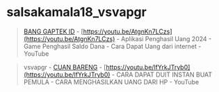 # salsakamala18_vsvapgr
> [BANG GAPTEK ID](https://m.youtube.com/@BANGGAPTEKID) - [https://youtu.be/AtgnKn7LCzs](https://youtu.be/AtgnKn7LCzs) - Aplikasi Penghasil Uang 2024 - Game Penghasil Saldo Dana - Cara Dapat Uang dari internet - YouTube


> vsvapgr - [CUAN BARENG](https://m.youtube.com/@Cuanbareng) - [https://youtu.be/lfYrkJTryb0](https://youtu.be/lfYrkJTryb0) - CARA DAPAT DUIT INSTAN BUAT PEMULA - CARA MENGHASILKAN UANG DARI HP - YouTube

